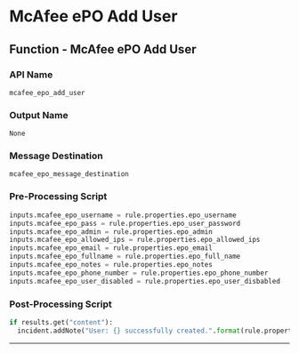 <!--
    DO NOT MANUALLY EDIT THIS FILE
    THIS FILE IS AUTOMATICALLY GENERATED WITH resilient-sdk codegen
-->

# McAfee ePO Add User

## Function - McAfee ePO Add User

### API Name
`mcafee_epo_add_user`

### Output Name
`None`

### Message Destination
`mcafee_epo_message_destination`

### Pre-Processing Script
```python
inputs.mcafee_epo_username = rule.properties.epo_username
inputs.mcafee_epo_pass = rule.properties.epo_user_password
inputs.mcafee_epo_admin = rule.properties.epo_admin
inputs.mcafee_epo_allowed_ips = rule.properties.epo_allowed_ips
inputs.mcafee_epo_email = rule.properties.epo_email
inputs.mcafee_epo_fullname = rule.properties.epo_full_name
inputs.mcafee_epo_notes = rule.properties.epo_notes
inputs.mcafee_epo_phone_number = rule.properties.epo_phone_number
inputs.mcafee_epo_user_disabled = rule.properties.epo_user_disbabled

```

### Post-Processing Script
```python
if results.get("content"):
  incident.addNote("User: {} successfully created.".format(rule.properties.epo_username))
```

---


